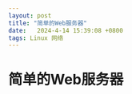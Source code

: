 ```yaml
---
layout: post
title: "简单的Web服务器" 
date:   2024-4-14 15:39:08 +0800
tags: Linux 网络
---
```


# 简单的Web服务器









